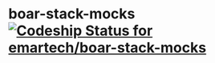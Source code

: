 # boar-stack-mocks [ ![Codeship Status for emartech/boar-stack-mocks](https://codeship.com/projects/598c3a90-a563-0132-c797-6e676e1a86e3/status?branch=master)](https://codeship.com/projects/66677)
